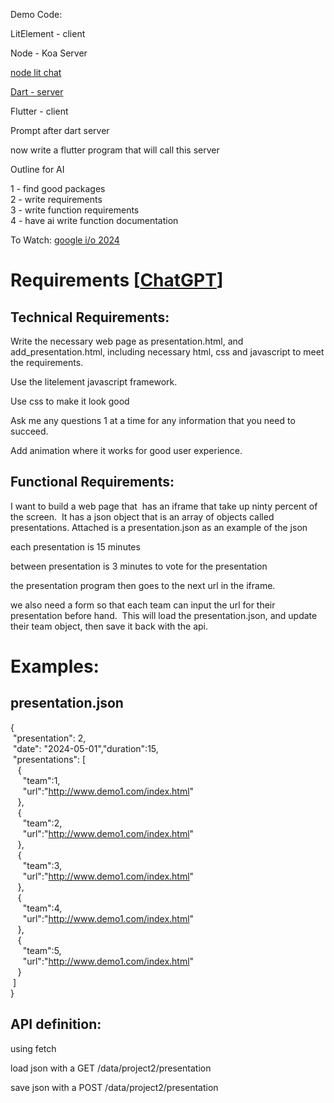 Demo Code:

LitElement - client

Node - Koa Server

[node lit chat](https://chat.openai.com/share/5b3f4a03-e529-4492-85a4-f7126511b191)

[Dart - server](https://chat.openai.com/share/5335beaa-fa4b-47f6-9606-a151dbec4cb6)

Flutter - client

Prompt after dart server

now write a flutter program that will call this server

Outline for AI

1 - find good packages  
2 - write requirements  
3 - write function requirements  
4 - have ai write function documentation

To Watch: [google i/o 2024](https://www.youtube.com/watch?v=WsEQjeZoEng&list=PLOU2XLYxmsIJZaqcQHCNrDtoaEgvZORMk&t=147s)

# Requirements \[[ChatGPT](https://chatgpt.com/share/e395b323-aeed-454c-9495-5d4370ac3ab2)\]

## Technical Requirements:

Write the necessary web page as presentation.html, and add_presentation.html, including necessary html, css and javascript to meet the requirements.

Use the litelement javascript framework.

Use css to make it look good

Ask me any questions 1 at a time for any information that you need to succeed.

Add animation where it works for good user experience.

## Functional Requirements:

I want to build a web page that  has an iframe that take up ninty percent of the screen.  It has a json object that is an array of objects called presentations. Attached is a presentation.json as an example of the json

each presentation is 15 minutes

between presentation is 3 minutes to vote for the presentation

the presentation program then goes to the next url in the iframe.

we also need a form so that each team can input the url for their presentation before hand.  This will load the presentation.json, and update their team object, then save it back with the api.

# Examples:

## presentation.json

{  
 "presentation": 2,  
 "date": "2024-05-01","duration":15,  
 "presentations": \[  
   {  
     "team":1,  
     "url":"http://www.demo1.com/index.html"  
   },  
   {  
     "team":2,  
     "url":"http://www.demo1.com/index.html"  
   },  
   {  
     "team":3,  
     "url":"http://www.demo1.com/index.html"  
   },  
   {  
     "team":4,  
     "url":"http://www.demo1.com/index.html"  
   },  
   {  
     "team":5,  
     "url":"http://www.demo1.com/index.html"  
   }  
 \]  
}

## API definition:

using fetch

load json with a GET /data/project2/presentation

save json with a POST /data/project2/presentation
